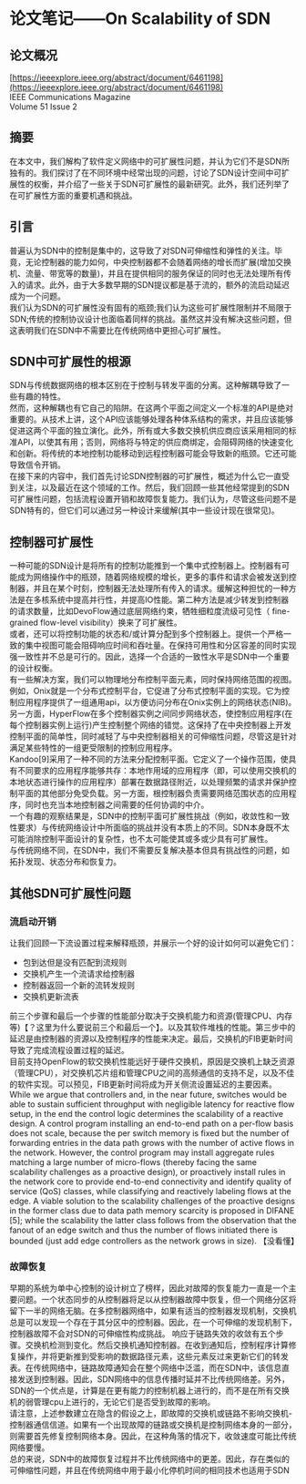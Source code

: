 # 论文笔记——On Scalability of SDN

## 论文概况
[https://ieeexplore.ieee.org/abstract/document/6461198](https://ieeexplore.ieee.org/abstract/document/6461198)  
IEEE Communications Magazine     
Volume 51 Issue 2 
## 摘要
在本文中，我们解构了软件定义网络中的可扩展性问题，并认为它们不是SDN所独有的。我们探讨了在不同环境中经常出现的问题，讨论了SDN设计空间中可扩展性的权衡，并介绍了一些关于SDN可扩展性的最新研究。此外，我们还列举了在可扩展性方面的重要机遇和挑战。
## 引言
普遍认为SDN中的控制是集中的，这导致了对SDN可伸缩性和弹性的关注。毕竟，无论控制器的能力如何，中央控制器都不会随着网络的增长而扩展(增加交换机、流量、带宽等的数量)，并且在提供相同的服务保证的同时也无法处理所有传入的请求。此外，由于大多数早期的SDN提议都是基于流的，额外的流启动延迟成为一个问题。     
我们认为SDN的可扩展性没有固有的瓶颈;我们认为这些可扩展性限制并不局限于SDN;传统的控制协议设计也面临着同样的挑战。虽然这并没有解决这些问题，但这表明我们在SDN中不需要比在传统网络中更担心可扩展性。
## SDN中可扩展性的根源
SDN与传统数据网络的根本区别在于控制与转发平面的分离。这种解耦导致了一些有趣的特性。     
然而，这种解耦也有它自己的陷阱。在这两个平面之间定义一个标准的API是绝对重要的。从技术上讲，这个API应该能够处理各种体系结构的需求，并且应该能够促进这两个平面的独立演化。此外，所有或大多数交换机供应商应该采用相同的标准API，以使其有用；否则，网络将与特定的供应商绑定，会阻碍网络的快速变化和创新。将传统的本地控制功能移动到远程控制器可能会导致新的瓶颈。它还可能导致信令开销。     
在接下来的内容中，我们首先讨论SDN控制器的可扩展性，概述为什么它一直受到关注，以及最近在这个领域的工作。然后，我们回顾一些其他经常提到的SDN可扩展性问题，包括流程设置开销和故障恢复能力。我们认为，尽管这些问题不是SDN特有的，但它们可以通过另一种设计来缓解(其中一些设计现在很常见)。
## 控制器可扩展性
一种可能的SDN设计是将所有的控制功能推到一个集中式控制器上。控制器有可能成为网络操作中的瓶颈，随着网络规模的增长，更多的事件和请求会被发送到控制器，并且在某个时刻，控制器无法处理所有传入的请求。缓解这种担忧的一种方法是在多核系统中提高并行性，并提高IO性能。第二种方法是减少转发到控制器的请求数量，比如DevoFlow通过底层网络约束，牺牲细粒度流级可见性（ fine-grained flow-level visibility）换来了可扩展性。   
或者，还可以将控制功能的状态和/或计算分配到多个控制器上。提供一个严格一致的集中视图可能会阻碍响应时间和吞吐量。在保持可用性和分区容差的同时实现强一致性并不总是可行的。因此，选择一个合适的一致性水平是SDN中一个重要的设计权衡。    
有一些解决方案，我们可以物理地分布控制平面元素，同时保持网络范围的视图。例如，Onix就是一个分布式控制平台，它促进了分布式控制平面的实现。它为控制应用程序提供了一组通用api，以方便访问分布在Onix实例上的网络状态(NIB)。另一方面，HyperFlow在多个控制器实例之间同步网络状态，使控制应用程序(在每个控制器实例上运行)产生控制整个网络的错觉。这保持了在中央控制器上开发控制平面的简单性，同时减轻了与中央控制器相关的可伸缩性问题，尽管这是针对满足某些特性的一组更受限制的控制应用程序。   
Kandoo[9]采用了一种不同的方法来分配控制平面。它定义了一个操作范围，使具有不同要求的应用程序能够共存：本地作用域的应用程序（即，可以使用交换机的本地状态进行操作的应用程序）部署在数据路径附近，以处理频繁的请求并保护控制平面的其他部分免受负载。另一方面，根控制器负责需要网络范围状态的应用程序，同时也充当本地控制器之间需要的任何协调的中介。   
一个有趣的观察结果是，SDN中的控制平面可扩展性挑战（例如，收敛性和一致性要求）与传统网络设计中所面临的挑战并没有本质上的不同。SDN本身既不太可能消除控制平面设计的复杂性，也不太可能使其或多或少具有可扩展性。    
与传统网络不同，在SDN中，我们不需要反复解决基本但具有挑战性的问题，如拓扑发现、状态分布和恢复力。
## 其他SDN可扩展性问题
### 流启动开销
让我们回顾一下流设置过程来解释瓶颈，并展示一个好的设计如何可以避免它们：    
- 包到达但是没有匹配到流规则
- 交换机产生一个流请求给控制器
- 控制器返回一个新的流转发规则
- 交换机更新流表

前三个步骤和最后一个步骤的性能部分取决于交换机能力和资源(管理CPU、内存等)【？这里为什么要说前三个和最后一个】。以及其软件堆栈的性能。第三步中的延迟是由控制器的资源以及控制程序的性能来决定。最后，交换机的FIB更新时间导致了完成流程设置过程的延迟。    
目前支持OpenFlow的软交换机性能远好于硬件交换机，原因是交换机上缺乏资源（管理CPU），对交换机芯片组和管理CPU之间的高频通信的支持不足，以及不佳的软件实现。可以预见，FIB更新时间将成为开关侧流设置延迟的主要因素。
While we argue that controllers and, in the near future, switches would be able to sustain sufficient throughput with negligible latency for reactive flow setup, in the end the control logic determines the scalability of a reactive design. A control program installing an end-to-end path on a per-flow basis does not scale, because the per switch memory is fixed but the number of forwarding entries in the data path grows with the number of active flows in the network. However,  the control program may install aggregate rules matching a large number of micro-flows (thereby facing the same scalability challenges as a proactive design), or proactively install rules in the network core to provide end-to-end connectivity and identify quality of service (QoS) classes, while classifying and reactively labeling flows at the edge.  A viable solution to the scalability challenges of the proactive designs in the former class due to data path memory scarcity is proposed in DIFANE [5]; while the scalability  the latter class follows from the observation that the fanout of an edge switch and thus the number of flows initiated there is bounded (just add edge controllers as the network grows in size).  【没看懂】
### 故障恢复
早期的系统为单中心控制的设计树立了榜样，因此对故障的恢复能力一直是一个主要问题。一个状态同步的从控制器将足以从控制器故障中恢复，但一个网络分区将留下一半的网络无脑。在多控制器网络中，如果有适当的控制器发现机制，交换机总是可以发现一个存在于其分区中的控制器。因此，在一个可伸缩的发现机制下，控制器故障不会对SDN的可伸缩性构成挑战。 
响应于链路失效的收敛有五个步骤。交换机检测到变化。然后交换机通知控制器。在收到通知后，控制程序计算修复操作，并将更新推到受影响的数据路径元素，这些元素反过来更新它们的转发表。在传统网络中，链路故障通知会在整个网络中泛滥，而在SDN中，该信息直接发送到控制器。因此，SDN网络中的信息传播时延并不比传统网络差。另外，SDN的一个优点是，计算是在更有能力的控制机器上进行的，而不是在所有交换机的弱管理cpu上进行的，无论它们是否受到故障的影响。    
请注意，上述参数建立在隐含的假设之上，即故障的交换机或链路不影响交换机-控制器通信信道。如果有一个出现故障的链路或交换机是控制网络本身的一部分，则需要首先修复控制网络本身。因此，在这种角落的情况下，收敛速度可能比传统网络要慢。   
总的来说，SDN中的故障恢复过程并不比传统网络中的更差。因此，存在类似的可伸缩性问题，并且在传统网络中用于最小化停机时间的相同技术也适用于SDN
